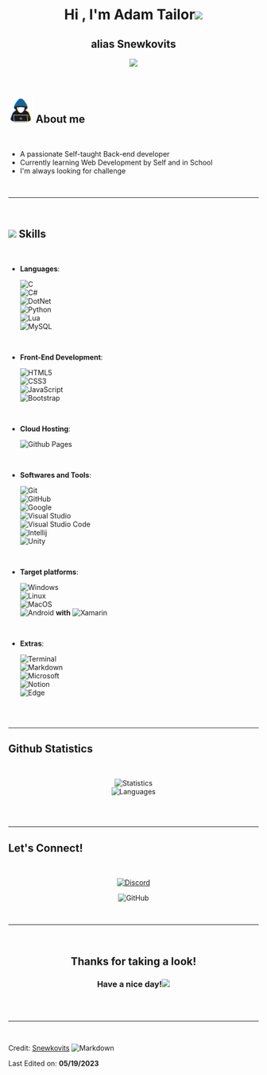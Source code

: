 <h1 align="center"><b>Hi , I'm Adam Tailor</b><img src="https://media.giphy.com/media/hvRJCLFzcasrR4ia7z/giphy.gif" width="35"></h1>
<h2 align="center">alias Snewkovits</h2>

<p align="center">
  <a href="https://github.com/DenverCoder1/readme-typing-svg"><img src="https://readme-typing-svg.herokuapp.com?font=Time+New+Roman&color=cyan&size=25&center=true&vCenter=true&width=600&height=100&lines=I'm+glad+to+see+you+there..&hearts;++;Self-taught+Back-End+Developer,;Computer+Science+Student,;Active+Learner/Researcher,;Love+to+learn+new+stuffs..<3"></a>
</p>


<br>



	
## <picture><img src = "https://github.com/0xAbdulKhalid/0xAbdulKhalid/raw/main/assets/mdImages/about_me.gif" width = 50px></picture> **About me**

<br>

- A passionate Self-taught Back-end developer
- Currently learning Web Development by Self and in School
- I'm always looking for challenge

<br>

---

<br>

## <img src="https://media2.giphy.com/media/QssGEmpkyEOhBCb7e1/giphy.gif?cid=ecf05e47a0n3gi1bfqntqmob8g9aid1oyj2wr3ds3mg700bl&rid=giphy.gif" width ="25"><b> Skills</b>
<br>

<p align="center">

- **Languages**:
    
    ![C](https://img.shields.io/badge/C%20-%232370ED.svg?style=for-the-badge&logo=c&logoColor=white)<br>
    ![C#](https://img.shields.io/badge/C%23-239120?style=for-the-badge&logo=c-sharp&logoColor=white)<br>
    ![DotNet](https://img.shields.io/badge/.NET-5C2D91?style=for-the-badge&logo=.net&logoColor=white)<br>
    ![Python](https://img.shields.io/badge/Python%20-%2314354C.svg?style=for-the-badge&logo=python&logoColor=white)<br>
    ![Lua](https://img.shields.io/badge/Lua-2C2D72?style=for-the-badge&logo=lua&logoColor=white)<br>
    ![MySQL](https://img.shields.io/badge/MySQL-00000F?style=for-the-badge&logo=mysql&logoColor=white)

<br>   
    
- **Front-End Development**:

   ![HTML5](https://img.shields.io/badge/HTML5%20-%23E34F26.svg?style=for-the-badge&logo=html5&logoColor=white)<br>
   ![CSS3](https://img.shields.io/badge/CSS%20-%231572B6.svg?style=for-the-badge&logo=css3&logoColor=white)<br>
   ![JavaScript](https://img.shields.io/badge/JavaScript%20-%23F7DF1E.svg?style=for-the-badge&logo=javascript&logoColor=black)<br>
   ![Bootstrap](https://img.shields.io/badge/Bootstrap-563D7C?style=for-the-badge&logo=bootstrap&logoColor=white)

<br>

- **Cloud Hosting**:

    ![Github Pages](https://img.shields.io/badge/GitHub%20Pages-%23327FC7.svg?style=for-the-badge&logo=github&logoColor=white)
    
<br>

- **Softwares and Tools**:

    ![Git](https://img.shields.io/badge/git-%23F05033.svg?style=for-the-badge&logo=git&logoColor=white)<br>
    ![GitHub](https://img.shields.io/badge/github-%23121011.svg?style=for-the-badge&logo=github&logoColor=white)<br>
    ![Google](https://img.shields.io/badge/google-%234285F4.svg?style=for-the-badge&logo=google&logoColor=white)<br>
    ![Visual Studio](https://img.shields.io/badge/Visual_Studio-5C2D91?style=for-the-badge&logo=visual%20studio&logoColor=white)<br>
    ![Visual Studio Code](https://img.shields.io/badge/Visual%20Studio%20Code-0078d7.svg?style=for-the-badge&logo=visual-studio-code&logoColor=white)<br>
    ![Intellij](https://img.shields.io/badge/IntelliJ_IDEA-000000.svg?style=for-the-badge&logo=intellij-idea&logoColor=white)<br>
    ![Unity](https://img.shields.io/badge/Unity-100000?style=for-the-badge&logo=unity&logoColor=white)

<br>

- **Target platforms**:

    ![Windows](https://img.shields.io/badge/Windows-0078D6?style=for-the-badge&logo=windows&logoColor=white)<br>
    ![Linux](https://img.shields.io/badge/Linux-FCC624?style=for-the-badge&logo=linux&logoColor=black)<br>
    ![MacOS](https://img.shields.io/badge/mac%20os-000000?style=for-the-badge&logo=apple&logoColor=white) <br>
    ![Android](https://img.shields.io/badge/Android-3DDC84?style=for-the-badge&logo=android&logoColor=white) **with** ![Xamarin](https://img.shields.io/badge/Xamarin-3498DB?style=for-the-badge&logo=xamarin&logoColor=white)

<br>

- **Extras**:

    ![Terminal](https://img.shields.io/badge/Terminal-%23054020?style=for-the-badge&logo=gnu-bash&logoColor=white)<br>
    ![Markdown](https://img.shields.io/badge/markdown-%23000000.svg?style=for-the-badge&logo=markdown&logoColor=white)<br>
    ![Microsoft](https://img.shields.io/badge/Microsoft-666666?style=for-the-badge&logo=microsoft&logoColor=white)<br>
    ![Notion](https://img.shields.io/badge/Notion-000000?style=for-the-badge&logo=notion&logoColor=white)<br>
    ![Edge](https://img.shields.io/badge/Microsoft_Edge-0078D7?style=for-the-badge&logo=Microsoft-edge&logoColor=white)


</p>

<br>
<br>

---

## **Github Statistics**

<br>

<div align="center">

![Statistics](https://github-readme-stats.vercel.app/api?username=Snewkovits&theme=onedark)<br>
![Languages](https://github-readme-stats.vercel.app/api/top-langs/?username=Snewkovits&theme=onedark)

</div>

<br><br>

-----


## **Let's Connect!**
<br>
<div align='center'>

<a href="https://discordapp.com/users/313752666977337345">

![Discord](https://img.shields.io/badge/Discord-7289DA?style=for-the-badge&logo=discord&logoColor=white)

</a>

<a href="https://github.com/Snewkovits"></a>

![GitHub](https://img.shields.io/badge/github-%23121011.svg?style=for-the-badge&logo=github&logoColor=white)

</div>

<br>

---
<br>

<div align='center'>

## Thanks for taking a look!
### Have a nice day!<img src="https://media.giphy.com/media/hvRJCLFzcasrR4ia7z/giphy.gif" width="35">

</div>
<br>
<br>

---

<br>

Credit: [Snewkovits](https://github.com/Snewkovits)
![Markdown](https://img.shields.io/badge/Made%20with-Markdown-1f425f.svg)

Last Edited on: **05/19/2023**
